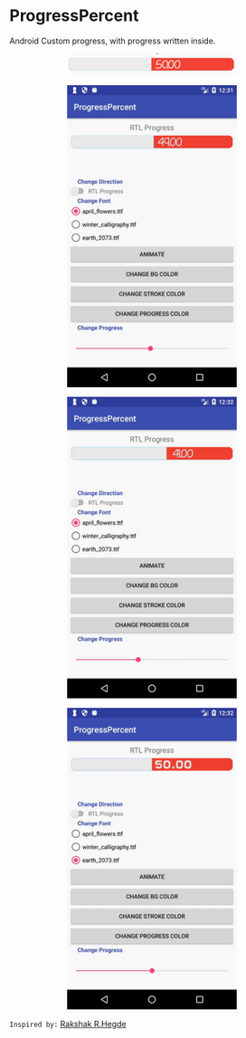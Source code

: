 # ProgressPercent
Android Custom progress, with progress written inside.

<p align="center">
<img alt="demo gif" src="preview/progress_percent.png" width=300 />
</p>

<p align="center">
<img alt="demo gif" src="preview/progress_preview.gif" width=300 />
</p>

<p align="center">
<img alt="demo gif" src="preview/progress_preview2.gif" width=300 />
</p>

<p align="center">
<img alt="demo gif" src="preview/progress_preview3.gif" width=300 />
</p>

`Inspired by:`
[Rakshak R.Hegde](https://github.com/rakshakhegde/Diffre "Rakshak R.Hegde's Differ Project")
